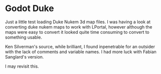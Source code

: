 # Godot Duke
Just a little test loading Duke Nukem 3d map files.
I was having a look at converting duke nukem maps to work with LPortal, however although the maps were easy to convert it looked quite time consuming to convert to something usable.

Ken Silverman's source, while brilliant, I found inpenetrable for an outsider with the lack of comments and variable names. I had more luck with Fabian Sanglard's version.

I may revisit this.
